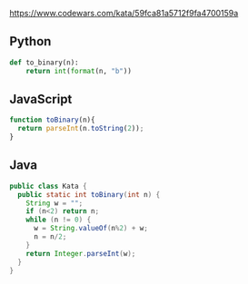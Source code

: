 https://www.codewars.com/kata/59fca81a5712f9fa4700159a

## Python
```python
def to_binary(n):
    return int(format(n, "b"))
```

## JavaScript
```js
function toBinary(n){
  return parseInt(n.toString(2));
}
```

## Java
```java
public class Kata {
  public static int toBinary(int n) {
    String w = "";
    if (n<2) return n;
    while (n != 0) {
      w = String.valueOf(n%2) + w;
      n = n/2;
    }
    return Integer.parseInt(w);
  }
}
```
